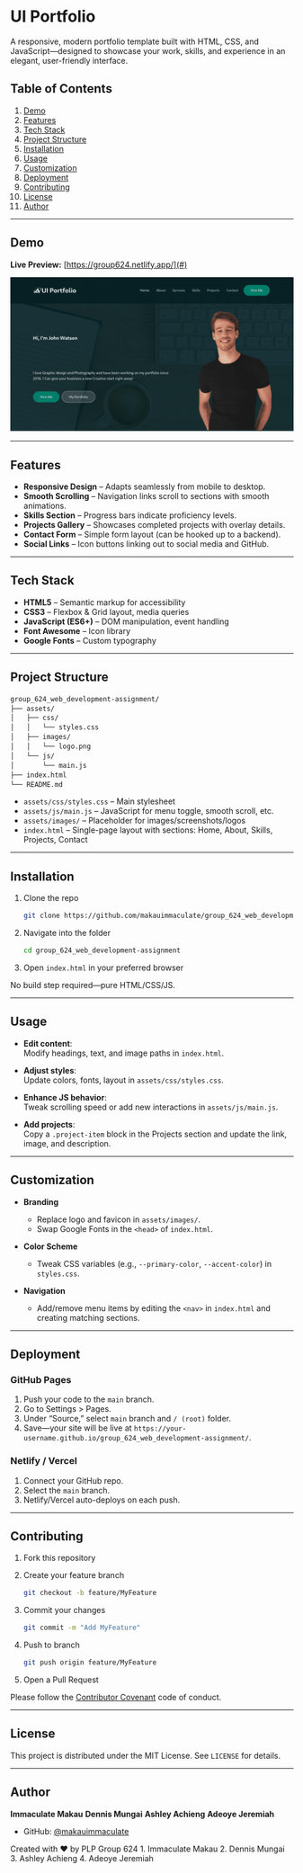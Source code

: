 # UI Portfolio

A responsive, modern portfolio template built with HTML, CSS, and JavaScript—designed to showcase your work, skills, and experience in an elegant, user-friendly interface.

## Table of Contents

1. [Demo](#demo)  
2. [Features](#features)  
3. [Tech Stack](#tech-stack)  
4. [Project Structure](#project-structure)  
5. [Installation](#installation)  
6. [Usage](#usage)  
7. [Customization](#customization)  
8. [Deployment](#deployment)  
9. [Contributing](#contributing)  
10. [License](#license)  
11. [Author](#author)  

---

## Demo

**Live Preview:** [https://group624.netlify.app/](#)  

![Portfolio Screenshot](./assets/images/screenshot.png)  

---

## Features

- **Responsive Design** – Adapts seamlessly from mobile to desktop.  
- **Smooth Scrolling** – Navigation links scroll to sections with smooth animations.  
- **Skills Section** – Progress bars indicate proficiency levels.  
- **Projects Gallery** – Showcases completed projects with overlay details.  
- **Contact Form** – Simple form layout (can be hooked up to a backend).  
- **Social Links** – Icon buttons linking out to social media and GitHub.  

---

## Tech Stack

- **HTML5** – Semantic markup for accessibility  
- **CSS3** – Flexbox & Grid layout, media queries  
- **JavaScript (ES6+)** – DOM manipulation, event handling  
- **Font Awesome** – Icon library  
- **Google Fonts** – Custom typography  

---

## Project Structure

```bash
group_624_web_development-assignment/
├── assets/
│   ├── css/
│   │   └── styles.css
│   ├── images/
│   │   └── logo.png
│   └── js/
│       └── main.js
├── index.html
└── README.md
```

- `assets/css/styles.css` – Main stylesheet  
- `assets/js/main.js` – JavaScript for menu toggle, smooth scroll, etc.  
- `assets/images/` – Placeholder for images/screenshots/logos  
- `index.html` – Single-page layout with sections: Home, About, Skills, Projects, Contact  

---

## Installation

1. Clone the repo

   ```bash
   git clone https://github.com/makauimmaculate/group_624_web_development-assignment.git
   ```

2. Navigate into the folder

   ```bash
   cd group_624_web_development-assignment
   ```

3. Open `index.html` in your preferred browser

No build step required—pure HTML/CSS/JS.

---

## Usage

- **Edit content**:  
  Modify headings, text, and image paths in `index.html`.  

- **Adjust styles**:  
  Update colors, fonts, layout in `assets/css/styles.css`.  

- **Enhance JS behavior**:  
  Tweak scrolling speed or add new interactions in `assets/js/main.js`.  

- **Add projects**:  
  Copy a `.project-item` block in the Projects section and update the link, image, and description.

---

## Customization

- **Branding**  
  - Replace logo and favicon in `assets/images/`.  
  - Swap Google Fonts in the `<head>` of `index.html`.  

- **Color Scheme**  
  - Tweak CSS variables (e.g., `--primary-color`, `--accent-color`) in `styles.css`.  

- **Navigation**  
  - Add/remove menu items by editing the `<nav>` in `index.html` and creating matching sections.

---

## Deployment

### GitHub Pages

1. Push your code to the `main` branch.  
2. Go to Settings > Pages.  
3. Under “Source,” select `main` branch and `/ (root)` folder.  
4. Save—your site will be live at `https://your-username.github.io/group_624_web_development-assignment/`.  

### Netlify / Vercel

1. Connect your GitHub repo.  
2. Select the `main` branch.  
3. Netlify/Vercel auto-deploys on each push.

---

## Contributing

1. Fork this repository  
2. Create your feature branch

   ```bash
   git checkout -b feature/MyFeature
   ```

3. Commit your changes

   ```bash
   git commit -m "Add MyFeature"
   ```

4. Push to branch

   ```bash
   git push origin feature/MyFeature
   ```

5. Open a Pull Request  

Please follow the [Contributor Covenant](https://www.contributor-covenant.org/) code of conduct.

---

## License

This project is distributed under the MIT License. See `LICENSE` for details.

---

## Author

**Immaculate Makau**
**Dennis Mungai**
**Ashley Achieng**
**Adeoye Jeremiah** 

- GitHub: [@makauimmaculate](https://github.com/makauimmaculate/group_624_web_development-assignment)  

Created with ❤️ by PLP Group 624
    1. Immaculate Makau
    2. Dennis Mungai
    3. Ashley Achieng
    4. Adeoye Jeremiah
